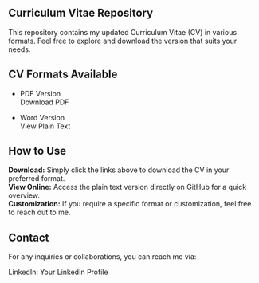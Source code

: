 ## Curriculum Vitae Repository
This repository contains my updated Curriculum Vitae (CV) in various formats. Feel free to explore and download the version that suits your needs.

## CV Formats Available
- PDF Version\
Download PDF

- Word Version\
View Plain Text

## How to Use
**Download:** Simply click the links above to download the CV in your preferred format.\
**View Online:** Access the plain text version directly on GitHub for a quick overview.\
**Customization:** If you require a specific format or customization, feel free to reach out to me.

## Contact
For any inquiries or collaborations, you can reach me via:

LinkedIn: Your LinkedIn Profile
